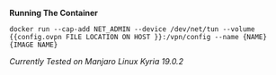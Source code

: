 
**Running The Container**

`docker run --cap-add NET_ADMIN --device /dev/net/tun --volume {{config.ovpn FILE LOCATION ON HOST }}:/vpn/config --name {NAME} {IMAGE NAME}`

*Currently Tested on Manjaro Linux Kyria 19.0.2*